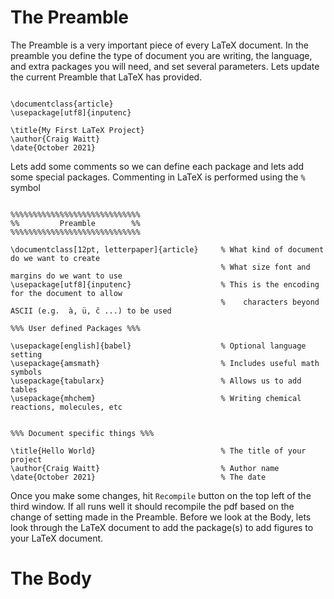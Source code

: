 # The Preamble 
The Preamble is a very important piece of every LaTeX document. In the preamble you define the type of document you are writing, the language, and extra packages you will need, and set several parameters. Lets update the current Preamble that LaTeX has provided.

```

\documentclass{article}
\usepackage[utf8]{inputenc}

\title{My First LaTeX Project}
\author{Craig Waitt}
\date{October 2021}

```

Lets add some comments so we can define each package and lets add some special packages. Commenting in LaTeX is performed using the `%` symbol

```

%%%%%%%%%%%%%%%%%%%%%%%%%%%%%
%%         Preamble        %%
%%%%%%%%%%%%%%%%%%%%%%%%%%%%%

\documentclass[12pt, letterpaper]{article}     % What kind of document do we want to create
                                               % What size font and margins do we want to use
\usepackage[utf8]{inputenc}                    % This is the encoding for the document to allow 
                                               %    characters beyond ASCII (e.g.  à, ü, č ...) to be used

%%% User defined Packages %%%

\usepackage[english]{babel}                    % Optional language setting
\usepackage{amsmath}                           % Includes useful math symbols
\usepackage{tabularx}                          % Allows us to add tables
\usepackage{mhchem}                            % Writing chemical reactions, molecules, etc


%%% Document specific things %%%

\title{Hello World}                            % The title of your project            
\author{Craig Waitt}                           % Author name
\date{October 2021}                            % The date

```

Once you make some changes, hit `Recompile` button on the top left of the third window. If all runs well it should recompile the pdf based on the change of setting made in the Preamble. Before we look at the Body, lets look through the LaTeX document to add the package(s) to add figures to your LaTeX document.

# The Body
